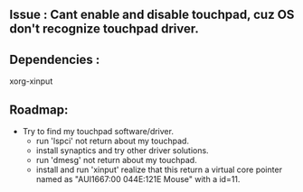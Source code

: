 ## Issue : Cant enable and disable touchpad, cuz OS don't recognize touchpad driver.

## Dependencies : 
 xorg-xinput 

## Roadmap: 

- Try to find my touchpad software/driver.
    - run 'lspci' not return about my touchpad.
    - install synaptics and try other driver solutions.
    - run 'dmesg' not return about my touchpad.
    - install and run 'xinput' realize that this return a virtual core pointer named as "AUI1667:00 044E:121E Mouse" with a id=11.
   
